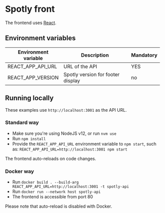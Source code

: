 # Spotly front

The frontend uses [React](https://reactjs.org/).

## Environment variables

| Environment variable | Description                       | Mandatory |
|----------------------|-----------------------------------|-----------|
| REACT_APP_API_URL    | URL of the API                    | YES       |
| REACT_APP_VERSION    | Spotly version for footer display | no        |

## Running locally

These examples use `http://localhost:3001` as the API URL.

### Standard way

- Make sure you're using NodeJS v12, or run `nvm use`
- Run `npm install`
- Provide the `REACT_APP_API_URL` environment variable to `npm start`, such as:
  `REACT_APP_API_URL=http://localhost:3001 npm start`

The frontend auto-reloads on code changes.

### Docker way

- Run `docker build . --build-arg REACT_APP_API_URL=http://localhost:3001 -t
  spotly-api`
- Run `docker run --network host spotly-api`
- The frontend is accessible from port 80

Please note that auto-reload is disabled with Docker.
